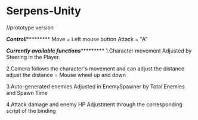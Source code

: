 # Serpens-Unity
//prototype version

*************************Controll**********************************
Move = Left mouse button 
Attack = "A"

*************************Currently available functions**********************************
1.Character movement
Adjusted by Steering in the Player.

2.Camera follows the character's movement and can adjust the distance
adjust the distance = Mouse wheel up and down

3.Auto-generated enemies
Adjusted in EnemySpawner by Total Enemies and Spawn Time

4.Attack damage and enemy HP
Adjustment through the corresponding script of the binding
